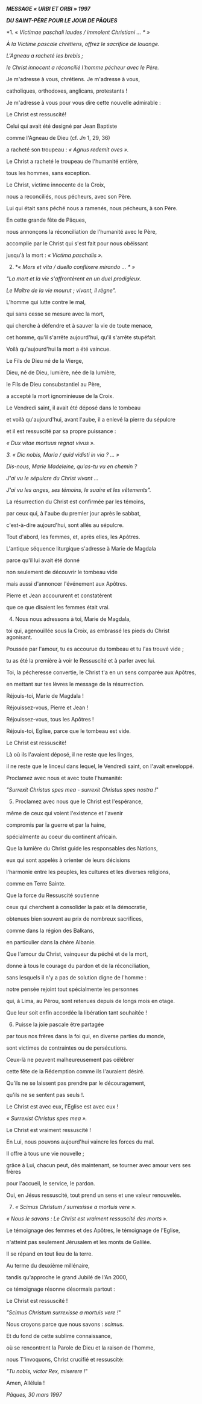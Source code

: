 ***MESSAGE « *URBI ET ORBI* » 1997***

***DU SAINT-PÈRE POUR LE JOUR DE PÂQUES***

*1. « *Victimae paschali laudes / immolent Christiani ... * »*

*À la Victime pascale chrétiens, offrez le sacrifice de louange.*

*L'Agneau a racheté les brebis ;*

*le Christ innocent a réconcilié l'homme pécheur avec le Père.*

Je m'adresse à vous, chrétiens. Je m'adresse à vous,

catholiques, orthodoxes, anglicans, protestants !

Je m'adresse à vous pour vous dire cette nouvelle admirable :

Le Christ est ressuscité!

Celui qui avait été designé par Jean Baptiste

comme l'Agneau de Dieu (cf. *Jn* 1, 29, 36)

a racheté son troupeau : *« *Agnus redemit oves* ».*

Le Christ a racheté le troupeau de l'humanité entière,

tous les hommes, sans exception.

Le Christ, victime innocente de la Croix,

nous a reconciliés, nous pécheurs, avec son Père.

Lui qui était sans péché nous a ramenés, nous pécheurs, à son Père.

En cette grande fête de Pâques,

nous annonçons la réconciliation de l'humanité avec le Père,

accomplie par le Christ qui s'est fait pour nous obéissant

jusqu'à la mort : *« *Victima paschalis* ».*

2. *« *Mors et vita / duello conflixere mirando ... * »*

*"La mort et la vie s'affrontèrent en un duel prodigieux.*

*Le Maître de la vie mourut ; vivant, il règne".*

L'homme qui lutte contre le mal,

qui sans cesse se mesure avec la mort,

qui cherche à défendre et à sauver la vie de toute menace,

cet homme, qu'il s'arrête aujourd'hui, qu'il s'arrête stupéfait.

Voilà qu'aujourd'hui la mort a été vaincue.

Le Fils de Dieu né de la Vierge,

Dieu, né de Dieu, lumière, née de la lumière,

le Fils de Dieu consubstantiel au Père,

a accepté la mort ignominieuse de la Croix.

Le Vendredi saint, il avait été déposé dans le tombeau

et voilà qu'aujourd'hui, avant l'aube, il a enlevé la pierre du sépulcre

et il est ressuscité par sa propre puissance :

*« *Dux vitae mortuus regnat vivus* ».*

*3. « *Dic nobis, Maria / quid vidisti in via ? ...* »*

*Dis-nous, Marie Madeleine, qu'as-tu vu en chemin ?*

*J'ai vu le sépulcre du Christ vivant ...*

*J'ai vu les anges, ses témoins, le suaire et les vêtements".*

La résurrection du Christ est confirmée par les témoins,

par ceux qui, à l'aube du premier jour après le sabbat,

c'est-à-dire aujourd'hui, sont allés au sépulcre.

Tout d'abord, les femmes, et, après elles, les Apôtres.

L'antique séquence liturgique s'adresse à Marie de Magdala

parce qu'il lui avait été donné

non seulement de découvrir le tombeau vide

mais aussi d'annoncer l'événement aux Apôtres.

Pierre et Jean accoururent et constatèrent

que ce que disaient les femmes était vrai.

4. Nous nous adressons à toi, Marie de Magdala,

toi qui, agenouillée sous la Croix, as embrassé les pieds du Christ agonisant.

Poussée par l'amour, tu es accourue du tombeau et tu l'as trouvé vide ;

tu as été la première à voir le Ressuscité et à parler avec lui.

Toi, la pécheresse convertie, le Christ t'a en un sens comparée aux Apôtres,

en mettant sur tes lèvres le message de la résurrection.

Réjouis-toi, Marie de Magdala !

Réjouissez-vous, Pierre et Jean !

Réjouissez-vous, tous les Apôtres !

Réjouis-toi, Eglise, parce que le tombeau est vide.

Le Christ est ressuscitè!

Là où ils l'avaient déposé, il ne reste que les linges,

il ne reste que le linceul dans lequel, le Vendredi saint, on l'avait enveloppé.

Proclamez avec nous et avec toute l'humanité:

*"Surrexit Christus spes mea - surrexit Christus spes nostra !*"

5. Proclamez avec nous que le Christ est l'espérance,

même de ceux qui voient l'existence et l'avenir

compromis par la guerre et par la haine,

spécialmente au coeur du continent africain.

Que la lumière du Christ guide les responsables des Nations,

eux qui sont appelés à orienter de leurs décisions

l'harmonie entre les peuples, les cultures et les diverses religions,

comme en Terre Sainte.

Que la force du Ressuscité soutienne

ceux qui cherchent à consolider la paix et la démocratie,

obtenues bien souvent au prix de nombreux sacrifices,

comme dans la région des Balkans,

en particulier dans la chère Albanie.

Que l'amour du Christ, vainqueur du péché et de la mort,

donne à tous le courage du pardon et de la réconciliation,

sans lesquels il n'y a pas de solution digne de l'homme :

notre pensée rejoint tout spécialmente les personnes

qui, à Lima, au Pérou, sont retenues depuis de longs mois en otage.

Que leur soit enfin accordée la libération tant souhaitée !

6. Puisse la joie pascale être partagée

par tous nos frêres dans la foi qui, en diverse parties du monde,

sont victimes de contraintes ou de persécutions.

Ceux-là ne peuvent malheureusement pas célébrer

cette fête de la Rédemption comme ils l'auraient désiré.

Qu'ils ne se laissent pas prendre par le découragement,

qu'ils ne se sentent pas seuls !.

Le Christ est avec eux, l'Eglise est avec eux !

*« *Surrexist Christus spes mea* ».*

Le Christ est vraiment ressuscité !

En Lui, nous pouvons aujourd'hui vaincre les forces du mal.

Il offre à tous une vie nouvelle ;

grâce à Lui, chacun peut, dès maintenant, se tourner avec amour vers ses frères

pour l'accueil, le service, le pardon.

Oui, en Jésus ressuscité, tout prend un sens et une valeur renouvelés.

7. *« *Scimus Christum / surrexisse a mortuis vere* ».*

*« *Nous le savons : Le Christ est vraiment ressuscité des morts* ».*

Le témoignage des femmes et des Apôtres, le témoignage de l'Eglise,

n'atteint pas seulement Jérusalem et les monts de Galilée.

Il se répand en tout lieu de la terre.

Au terme du deuxième millénaire,

tandis qu'approche le grand Jubilé de l'An 2000,

ce témoignage résonne désormais partout :

Le Christ est ressuscité !

*"Scimus Christum surrexisse a mortuis vere !*"

Nous croyons parce que nous savons : *scimus*.

Et du fond de cette sublime connaissance,

où se rencontrent la Parole de Dieu et la raison de l'homme,

nous T'invoquons, Christ crucifié et ressuscité:

*"Tu nobis, victor Rex, miserere !*"

Amen, Alléluia !

*Pâques, 30 mars 1997*